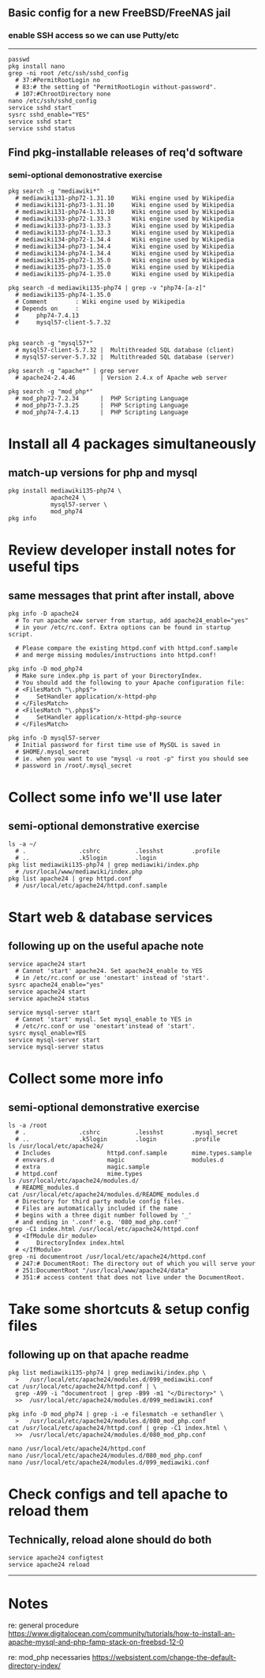 ## Basic config for a new FreeBSD/FreeNAS jail
### enable SSH access so we can use Putty/etc
---
```
passwd
pkg install nano
grep -ni root /etc/ssh/sshd_config
  # 37:#PermitRootLogin no
  # 83:# the setting of "PermitRootLogin without-password".
  # 107:#ChrootDirectory none
nano /etc/ssh/sshd_config
service sshd start
sysrc sshd_enable="YES"
service sshd start
service sshd status
```

## Find pkg-installable releases of req'd software
### semi-optional demonostrative exercise
```
pkg search -g "mediawiki*"
  # mediawiki131-php72-1.31.10     Wiki engine used by Wikipedia
  # mediawiki131-php73-1.31.10     Wiki engine used by Wikipedia
  # mediawiki131-php74-1.31.10     Wiki engine used by Wikipedia
  # mediawiki133-php72-1.33.3      Wiki engine used by Wikipedia
  # mediawiki133-php73-1.33.3      Wiki engine used by Wikipedia
  # mediawiki133-php74-1.33.3      Wiki engine used by Wikipedia
  # mediawiki134-php72-1.34.4      Wiki engine used by Wikipedia
  # mediawiki134-php73-1.34.4      Wiki engine used by Wikipedia
  # mediawiki134-php74-1.34.4      Wiki engine used by Wikipedia
  # mediawiki135-php72-1.35.0      Wiki engine used by Wikipedia
  # mediawiki135-php73-1.35.0      Wiki engine used by Wikipedia
  # mediawiki135-php74-1.35.0      Wiki engine used by Wikipedia

pkg search -d mediawiki135-php74 | grep -v "php74-[a-z]"
  # mediawiki135-php74-1.35.0
  # Comment        : Wiki engine used by Wikipedia
  # Depends on     :
  #     php74-7.4.13
  #     mysql57-client-5.7.32


pkg search -g "mysql57*"
  # mysql57-client-5.7.32 |  Multithreaded SQL database (client)
  # mysql57-server-5.7.32 |  Multithreaded SQL database (server)

pkg search -g "apache*" | grep server
  # apache24-2.4.46       | Version 2.4.x of Apache web server

pkg search -g "mod_php*"
  # mod_php72-7.2.34      |  PHP Scripting Language
  # mod_php73-7.3.25      |  PHP Scripting Language
  # mod_php74-7.4.13      |  PHP Scripting Language
```

# Install all 4 packages simultaneously
## match-up versions for php and mysql
```
pkg install mediawiki135-php74 \
            apache24 \
            mysql57-server \
            mod_php74
pkg info
```

# Review developer install notes for useful tips
## same messages that print after install, above
```
pkg info -D apache24
  # To run apache www server from startup, add apache24_enable="yes"
  # in your /etc/rc.conf. Extra options can be found in startup script.

  # Please compare the existing httpd.conf with httpd.conf.sample
  # and merge missing modules/instructions into httpd.conf!

pkg info -D mod_php74
  # Make sure index.php is part of your DirectoryIndex.
  # You should add the following to your Apache configuration file:
  # <FilesMatch "\.php$">
  #     SetHandler application/x-httpd-php
  # </FilesMatch>
  # <FilesMatch "\.phps$">
  #     SetHandler application/x-httpd-php-source
  # </FilesMatch>

pkg info -D mysql57-server
  # Initial password for first time use of MySQL is saved in 
  # $HOME/.mysql_secret
  # ie. when you want to use "mysql -u root -p" first you should see 
  # password in /root/.mysql_secret
```

# Collect some info we'll use later
## semi-optional demonstrative exercise
```
ls -a ~/
  # .               .cshrc          .lesshst        .profile
  # ..              .k5login        .login
pkg list mediawiki135-php74 | grep mediawiki/index.php
  # /usr/local/www/mediawiki/index.php
pkg list apache24 | grep httpd.conf
  # /usr/local/etc/apache24/httpd.conf.sample
```

# Start web & database services
## following up on the useful apache note
```
service apache24 start
  # Cannot 'start' apache24. Set apache24_enable to YES 
  # in /etc/rc.conf or use 'onestart' instead of 'start'.
sysrc apache24_enable="yes"
service apache24 start
service apache24 status

service mysql-server start
  # Cannot 'start' mysql. Set mysql_enable to YES in 
  # /etc/rc.conf or use 'onestart'instead of 'start'.
sysrc mysql_enable=YES
service mysql-server start
service mysql-server status
```

# Collect some more info
## semi-optional demonstrative exercise
```
ls -a /root
  # .               .cshrc          .lesshst        .mysql_secret
  # ..              .k5login        .login          .profile
ls /usr/local/etc/apache24/
  # Includes                httpd.conf.sample       mime.types.sample
  # envvars.d               magic                   modules.d
  # extra                   magic.sample
  # httpd.conf              mime.types
ls /usr/local/etc/apache24/modules.d/
  # README_modules.d
cat /usr/local/etc/apache24/modules.d/README_modules.d
  # Directory for third party module config files.
  # Files are automatically included if the name
  # begins with a three digit number followed by '_'
  # and ending in '.conf' e.g. '080_mod_php.conf'
grep -C1 index.html /usr/local/etc/apache24/httpd.conf
  # <IfModule dir_module>
  #     DirectoryIndex index.html
  # </IfModule>
grep -ni documentroot /usr/local/etc/apache24/httpd.conf
  # 247:# DocumentRoot: The directory out of which you will serve your
  # 251:DocumentRoot "/usr/local/www/apache24/data"
  # 351:# access content that does not live under the DocumentRoot.
```

# Take some shortcuts & setup config files
## following up on that apache readme
```
pkg list mediawiki135-php74 | grep mediawiki/index.php \
  >   /usr/local/etc/apache24/modules.d/099_mediawiki.conf
cat /usr/local/etc/apache24/httpd.conf | \
  grep -A99 -i ^documentroot | grep -B99 -m1 "</Directory>" \
  >>  /usr/local/etc/apache24/modules.d/099_mediawiki.conf

pkg info -D mod_php74 | grep -i -e filesmatch -e sethandler \
  >   /usr/local/etc/apache24/modules.d/080_mod_php.conf
cat /usr/local/etc/apache24/httpd.conf | grep -C1 index.html \
  >>  /usr/local/etc/apache24/modules.d/080_mod_php.conf

nano /usr/local/etc/apache24/httpd.conf
nano /usr/local/etc/apache24/modules.d/080_mod_php.conf
nano /usr/local/etc/apache24/modules.d/099_mediawiki.conf
```

# Check configs and tell apache to reload them
## Technically, reload alone should do both
```
service apache24 configtest
service apache24 reload
```

---

# Notes

re: general procedure
https://www.digitalocean.com/community/tutorials/how-to-install-an-apache-mysql-and-php-famp-stack-on-freebsd-12-0

re: mod_php necessaries
https://websistent.com/change-the-default-directory-index/
